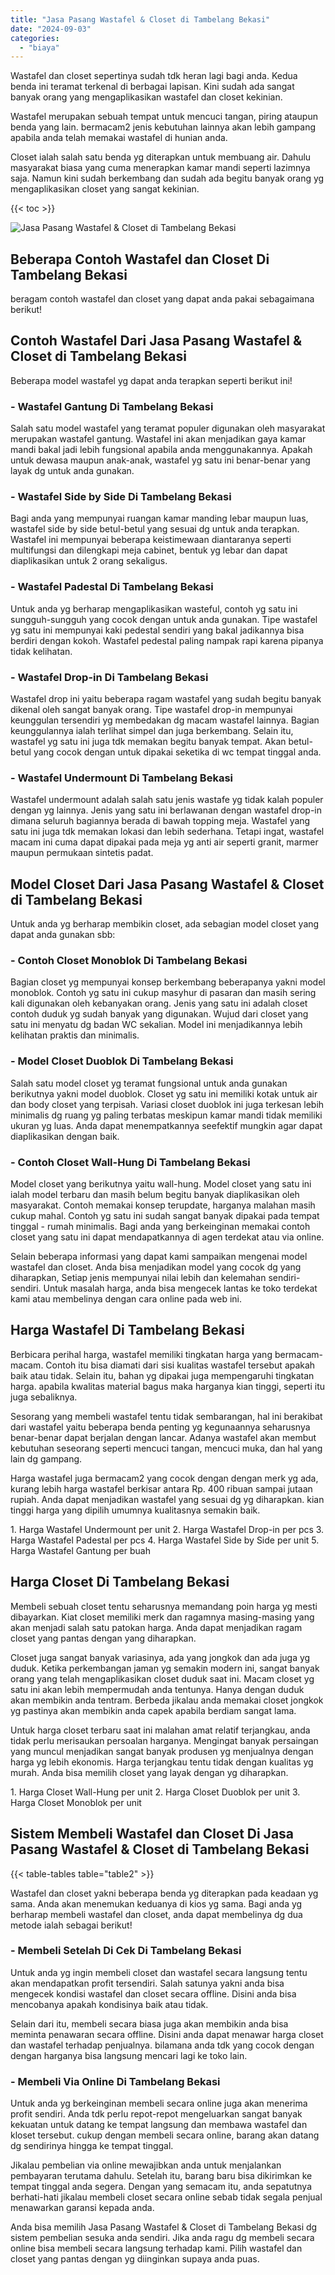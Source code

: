 ```yaml
---
title: "Jasa Pasang Wastafel & Closet di Tambelang Bekasi"
date: "2024-09-03"
categories: 
  - "biaya"
---
```


Wastafel dan closet sepertinya sudah tdk heran lagi bagi anda. Kedua benda ini teramat terkenal di berbagai lapisan. Kini sudah ada sangat banyak orang yang mengaplikasikan wastafel dan closet kekinian.

Wastafel merupakan sebuah tempat untuk mencuci tangan, piring ataupun benda yang lain. bermacam2 jenis kebutuhan lainnya akan lebih gampang apabila anda telah memakai wastafel di hunian anda.

Closet ialah salah satu benda yg diterapkan untuk membuang air. Dahulu masyarakat biasa yang cuma menerapkan kamar mandi seperti lazimnya saja. Namun kini sudah berkembang dan sudah ada begitu banyak orang yg mengaplikasikan closet yang sangat kekinian.

{{< toc >}}

![Jasa Pasang Wastafel & Closet di Tambelang Bekasi](/images/wastafel-closet-murah51.png)

## Beberapa Contoh Wastafel dan Closet Di Tambelang Bekasi

beragam contoh wastafel dan closet yang dapat anda pakai sebagaimana berikut!

## Contoh Wastafel Dari Jasa Pasang Wastafel & Closet di Tambelang Bekasi

Beberapa model wastafel yg dapat anda terapkan seperti berikut ini!

### \- Wastafel Gantung Di Tambelang Bekasi

Salah satu model wastafel yang teramat populer digunakan oleh masyarakat merupakan wastafel gantung. Wastafel ini akan menjadikan gaya kamar mandi bakal jadi lebih fungsional apabila anda menggunakannya. Apakah untuk dewasa maupun anak-anak, wastafel yg satu ini benar-benar yang layak dg untuk anda gunakan.

### \- Wastafel Side by Side Di Tambelang Bekasi

Bagi anda yang mempunyai ruangan kamar manding lebar maupun luas, wastafel side by side betul-betul yang sesuai dg untuk anda terapkan. Wastafel ini mempunyai beberapa keistimewaan diantaranya seperti multifungsi dan dilengkapi meja cabinet, bentuk yg lebar dan dapat diaplikasikan untuk 2 orang sekaligus.

### \- Wastafel Padestal Di Tambelang Bekasi

Untuk anda yg berharap mengaplikasikan wasteful, contoh yg satu ini sungguh-sungguh yang cocok dengan untuk anda gunakan. Tipe wastafel yg satu ini mempunyai kaki pedestal sendiri yang bakal jadikannya bisa berdiri dengan kokoh. Wastafel pedestal paling nampak rapi karena pipanya tidak kelihatan.

### \- Wastafel Drop-in Di Tambelang Bekasi

Wastafel drop ini yaitu beberapa ragam wastafel yang sudah begitu banyak dikenal oleh sangat banyak orang. Tipe wastafel drop-in mempunyai keunggulan tersendiri yg membedakan dg macam wastafel lainnya. Bagian keunggulannya ialah terlihat simpel dan juga berkembang. Selain itu, wastafel yg satu ini juga tdk memakan begitu banyak tempat. Akan betul-betul yang cocok dengan untuk dipakai seketika di wc tempat tinggal anda.

### \- Wastafel Undermount Di Tambelang Bekasi

Wastafel undermount adalah salah satu jenis wastafe yg tidak kalah populer dengan yg lainnya. Jenis yang satu ini berlawanan dengan wastafel drop-in dimana seluruh bagiannya berada di bawah topping meja. Wastafel yang satu ini juga tdk memakan lokasi dan lebih sederhana. Tetapi ingat, wastafel macam ini cuma dapat dipakai pada meja yg anti air seperti granit, marmer maupun permukaan sintetis padat.

## Model Closet Dari Jasa Pasang Wastafel & Closet di Tambelang Bekasi

Untuk anda yg berharap membikin closet, ada sebagian model closet yang dapat anda gunakan sbb:

### \- Contoh Closet Monoblok Di Tambelang Bekasi

Bagian closet yg mempunyai konsep berkembang beberapanya yakni model monoblok. Contoh yg satu ini cukup masyhur di pasaran dan masih sering kali digunakan oleh kebanyakan orang. Jenis yang satu ini adalah closet contoh duduk yg sudah banyak yang digunakan. Wujud dari closet yang satu ini menyatu dg badan WC sekalian. Model ini menjadikannya lebih kelihatan praktis dan minimalis.

### \- Model Closet Duoblok Di Tambelang Bekasi

Salah satu model closet yg teramat fungsional untuk anda gunakan berikutnya yakni model duoblok. Closet yg satu ini memiliki kotak untuk air dan body closet yang terpisah. Variasi closet duoblok ini juga terkesan lebih minimalis dg ruang yg paling terbatas meskipun kamar mandi tidak memiliki ukuran yg luas. Anda dapat menempatkannya seefektif mungkin agar dapat diaplikasikan dengan baik.

### \- Contoh Closet Wall-Hung Di Tambelang Bekasi

Model closet yang berikutnya yaitu wall-hung. Model closet yang satu ini ialah model terbaru dan masih belum begitu banyak diaplikasikan oleh masyarakat. Contoh memakai konsep terupdate, harganya malahan masih cukup mahal. Contoh yg satu ini sudah sangat banyak dipakai pada tempat tinggal - rumah minimalis. Bagi anda yang berkeinginan memakai contoh closet yang satu ini dapat mendapatkannya di agen terdekat atau via online.

Selain beberapa informasi yang dapat kami sampaikan mengenai model wastafel dan closet. Anda bisa menjadikan model yang cocok dg yang diharapkan, Setiap jenis mempunyai nilai lebih dan kelemahan sendiri-sendiri. Untuk masalah harga, anda bisa mengecek lantas ke toko terdekat kami atau membelinya dengan cara online pada web ini.

## Harga Wastafel Di Tambelang Bekasi

Berbicara perihal harga, wastafel memiliki tingkatan harga yang bermacam-macam. Contoh itu bisa diamati dari sisi kualitas wastafel tersebut apakah baik atau tidak. Selain itu, bahan yg dipakai juga mempengaruhi tingkatan harga. apabila kwalitas material bagus maka harganya kian tinggi, seperti itu juga sebaliknya.

Sesorang yang membeli wastafel tentu tidak sembarangan, hal ini berakibat dari wastafel yaitu beberapa benda penting yg kegunaannya seharusnya benar-benar dapat berjalan dengan lancar. Adanya wastafel akan membut kebutuhan seseorang seperti mencuci tangan, mencuci muka, dan hal yang lain dg gampang.

Harga wastafel juga bermacam2 yang cocok dengan dengan merk yg ada, kurang lebih harga wastafel berkisar antara Rp. 400 ribuan sampai jutaan rupiah. Anda dapat menjadikan wastafel yang sesuai dg yg diharapkan. kian tinggi harga yang dipilih umumnya kualitasnya semakin baik.

1\. Harga Wastafel Undermount per unit 2. Harga Wastafel Drop-in per pcs 3. Harga Wastafel Padestal per pcs 4. Harga Wastafel Side by Side per unit 5. Harga Wastafel Gantung per buah

## Harga Closet Di Tambelang Bekasi

Membeli sebuah closet tentu seharusnya memandang poin harga yg mesti dibayarkan. Kiat closet memiliki merk dan ragamnya masing-masing yang akan menjadi salah satu patokan harga. Anda dapat menjadikan ragam closet yang pantas dengan yang diharapkan.

Closet juga sangat banyak variasinya, ada yang jongkok dan ada juga yg duduk. Ketika perkembangan jaman yg semakin modern ini, sangat banyak orang yang telah mengaplikasikan closet duduk saat ini. Macam closet yg satu ini akan lebih mempermudah anda tentunya. Hanya dengan duduk akan membikin anda tentram. Berbeda jikalau anda memakai closet jongkok yg pastinya akan membikin anda capek apabila berdiam sangat lama.

Untuk harga closet terbaru saat ini malahan amat relatif terjangkau, anda tidak perlu merisaukan persoalan harganya. Mengingat banyak persaingan yang muncul menjadikan sangat banyak produsen yg menjualnya dengan harga yg lebih ekonomis. Harga terjangkau tentu tidak dengan kualitas yg murah. Anda bisa memilih closet yang layak dengan yg diharapkan.

1\. Harga Closet Wall-Hung per unit 2. Harga Closet Duoblok per unit 3. Harga Closet Monoblok per unit

## Sistem Membeli Wastafel dan Closet Di Jasa Pasang Wastafel & Closet di Tambelang Bekasi

{{< table-tables table="table2" >}}

Wastafel dan closet yakni beberapa benda yg diterapkan pada keadaan yg sama. Anda akan menemukan keduanya di kios yg sama. Bagi anda yg berharap membeli wastafel dan closet, anda dapat membelinya dg dua metode ialah sebagai berikut!

### \- Membeli Setelah Di Cek Di Tambelang Bekasi

Untuk anda yg ingin membeli closet dan wastafel secara langsung tentu akan mendapatkan profit tersendiri. Salah satunya yakni anda bisa mengecek kondisi wastafel dan closet secara offline. Disini anda bisa mencobanya apakah kondisinya baik atau tidak.

Selain dari itu, membeli secara biasa juga akan membikin anda bisa meminta penawaran secara offline. Disini anda dapat menawar harga closet dan wastafel terhadap penjualnya. bilamana anda tdk yang cocok dengan dengan harganya bisa langsung mencari lagi ke toko lain.

### \- Membeli Via Online Di Tambelang Bekasi

Untuk anda yg berkeinginan membeli secara online juga akan menerima profit sendiri. Anda tdk perlu repot-repot mengeluarkan sangat banyak kekuatan untuk datang ke tempat langsung dan membawa wastafel dan kloset tersebut. cukup dengan membeli secara online, barang akan datang dg sendirinya hingga ke tempat tinggal.

Jikalau pembelian via online mewajibkan anda untuk menjalankan pembayaran terutama dahulu. Setelah itu, barang baru bisa dikirimkan ke tempat tinggal anda segera. Dengan yang semacam itu, anda sepatutnya berhati-hati jikalau membeli closet secara online sebab tidak segala penjual menawarkan garansi kepada anda.

Anda bisa memilih Jasa Pasang Wastafel & Closet di Tambelang Bekasi dg sistem pembelian sesuka anda sendiri. Jika anda ragu dg membeli secara online bisa membeli secara langsung terhadap kami. Pilih wastafel dan closet yang pantas dengan yg diinginkan supaya anda puas.
